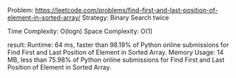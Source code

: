Problem: https://leetcode.com/problems/find-first-and-last-position-of-element-in-sorted-array/
Strategy: Binary Search twice

Time Complexity: O(logn)
Space Complexity: O(1)

result:
Runtime: 64 ms, faster than 98.19% of Python online submissions for Find First and Last Position of Element in Sorted Array.
Memory Usage: 14 MB, less than 75.98% of Python online submissions for Find First and Last Position of Element in Sorted Array.
